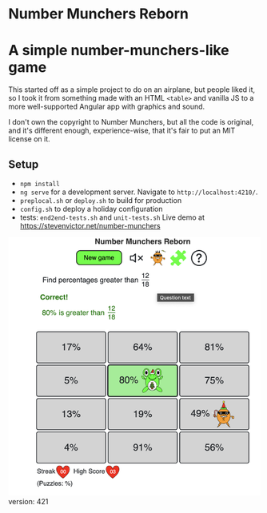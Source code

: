 # Number Munchers Reborn

# A simple number-munchers-like game

This started off as a simple project to do on an airplane, but people liked it, so I took it from
something made with an HTML `<table>` and vanilla JS to a more well-supported Angular app with graphics
and sound.

I don't own the copyright to Number Munchers, but all the code is original, and it's different enough, experience-wise,
that it's fair to put an MIT license on it.

## Setup

- `npm install`
- `ng serve` for a development server. Navigate to `http://localhost:4210/`.
- `preplocal.sh` or `deploy.sh` to build for production
- `config.sh` to deploy a holiday configuration
- tests: `end2end-tests.sh` and `unit-tests.sh`
Live demo at https://stevenvictor.net/number-munchers


![screenshot](main_screen.png)
version: 421

